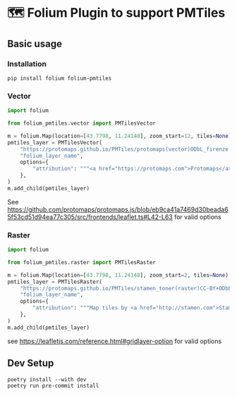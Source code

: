 # 🗺️ Folium Plugin to support PMTiles

## Basic usage

### Installation

```
pip install folium folium-pmtiles
```

### Vector

```python
import folium

from folium_pmtiles.vector import PMTilesVector

m = folium.Map(location=[43.7798, 11.24148], zoom_start=12, tiles=None)
pmtiles_layer = PMTilesVector(
    "https://protomaps.github.io/PMTiles/protomaps(vector)ODbL_firenze.pmtiles",
    "folium_layer_name",
    options={
        "attribution": """<a href="https://protomaps.com">Protomaps</a> © <a href="https://openstreetmap.org/copyright">OpenStreetMap</a>'"""
    },
)
m.add_child(pmtiles_layer)
```

See https://github.com/protomaps/protomaps.js/blob/eb9ca41a7469d30beada65f53cd51d94ea77c305/src/frontends/leaflet.ts#L42-L63
for valid options

### Raster

```python
import folium

from folium_pmtiles.raster import PMTilesRaster

m = folium.Map(location=[43.7798, 11.24148], zoom_start=2, tiles=None)
pmtiles_layer = PMTilesRaster(
    "https://protomaps.github.io/PMTiles/stamen_toner(raster)CC-BY+ODbL_z3.pmtiles",
    "folium_layer_name",
    options={
        "attribution": """Map tiles by <a href="http://stamen.com">Stamen Design</a>, under <a href="http://creativecommons.org/licenses/by/3.0">CC BY 3.0</a>. Data by <a href="http://openstreetmap.org">OpenStreetMap</a>, under <a href="http://www.openstreetmap.org/copyright">ODbL</a>."""
    },
)
m.add_child(pmtiles_layer)
```

see https://leafletjs.com/reference.html#gridlayer-option for valid options

## Dev Setup

```
poetry install --with dev
poetry run pre-commit install
```
